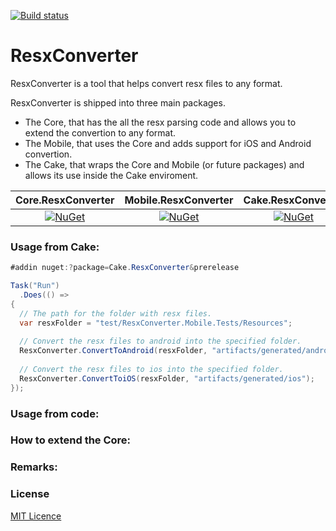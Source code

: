 [![Build status](https://ci.appveyor.com/api/projects/status/ig9llpalkl1hynxh?svg=true
)](https://ci.appveyor.com/project/jzeferino/resxconverter/)   

ResxConverter
===================

ResxConverter is a tool that helps convert resx files to any format.

ResxConverter is shipped into three main packages.
* The Core, that has the all the resx parsing code and allows you to extend the convertion to any format.
* The Mobile, that uses the Core and adds support for iOS and Android convertion.
* The Cake, that wraps the Core and Mobile (or future packages) and allows its use inside the Cake enviroment.

| Core.ResxConverter | Mobile.ResxConverter | Cake.ResxConverter |
|    :---:     |     :---:      |     :---:     |
| [![NuGet](https://img.shields.io/nuget/v/Core.ResxConverter.svg?label=NuGet)](https://www.nuget.org/packages/Core.ResxConverter/)   |[![NuGet](https://img.shields.io/nuget/v/Mobile.ResxConverter.svg?label=NuGet)](https://www.nuget.org/packages/Mobile.ResxConverter/)     | [![NuGet](https://img.shields.io/nuget/v/Cake.ResxConverter.svg?label=NuGet)](https://www.nuget.org/packages/Cake.ResxConverter/)    |

### Usage from Cake:
```c#
#addin nuget:?package=Cake.ResxConverter&prerelease

Task("Run")
  .Does(() =>
{
  // The path for the folder with resx files.
  var resxFolder = "test/ResxConverter.Mobile.Tests/Resources"; 
  
  // Convert the resx files to android into the specified folder.
  ResxConverter.ConvertToAndroid(resxFolder, "artifacts/generated/android");
  
  // Convert the resx files to ios into the specified folder.
  ResxConverter.ConvertToiOS(resxFolder, "artifacts/generated/ios");
});
```

### Usage from code:

### How to extend the Core:

### Remarks:

### License
[MIT Licence](LICENSE) 
